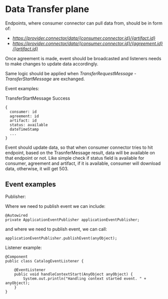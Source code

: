 # Data Transfer plane

Endpoints, where consumer connector can pull data from, should be in form of:

 - *https://provider.connector/data/{consumer.connector.id}/{artifact.id}*
 - *https://provider.connector/data/{consumer.connector.id}/{agreement.id}/{artifact.id}*

Once agreement is made, event should be broadcasted and listeners needs to make changes to update data accordingly.

Same logic should be applied when *TransferRequestMessage* - *TransferStartMessage* are exchanged. 

Event examples:

TransferStartMessage Success

```
{
  consumer: id
  agreement: id
  artifact: id
  status: available
  dateTimeStamp
  ...
}
```

Event should update data, so that when consumer connector tries to hit endpoint, based on the TrasnferMessage result, data will be available on that endpoint or not. Like simple check if status field is available for consumer, agreement and artifact, if it is available, consumer will download data, otherwise, it will get 503.

## Event examples

Publisher:

Where we need to publish event we can include:

```
@Autowired
private ApplicationEventPublisher applicationEventPublisher;
```

and where we need to publish event, we can call:

```
applicationEventPublisher.publishEvent(anyObject);
```
Listener example:

```
@Component
public class CatalogEventListener {

	@EventListener
	public void handleContextStart(AnyObject anyObject) {
		System.out.println("Handling context started event. " + anyObject);
	}
}

```
